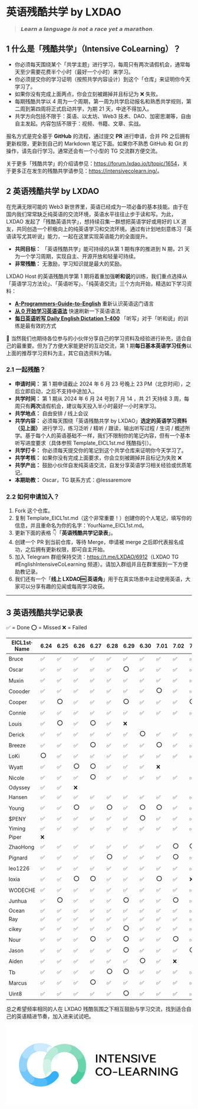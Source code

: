 # 英语残酷共学 by LXDAO

> 𝙇𝙚𝙖𝙧𝙣 𝙖 𝙡𝙖𝙣𝙜𝙪𝙖𝙜𝙚 𝙞𝙨 𝙣𝙤𝙩 𝙖 𝙧𝙖𝙘𝙚 𝙮𝙚𝙩 𝙖 𝙢𝙖𝙧𝙖𝙩𝙝𝙤𝙣.

## 1 什么是「残酷共学」（Intensive CoLearning）？

- 你必须每天围绕某个「共学主题」进行学习，每周只有两次请假机会，通常每天至少需要花费半个小时（最好一个小时）来学习。
- 你必须提交你的学习证明（按照共学内容设计）到这个「仓库」来证明你今天学习了。
- 如果你没有完成上面两点，你会立刻被踢掉并且标记为 ❌ 失败。
- 每期残酷共学以 4 周为一个周期，第一周为共学启动报名和熟悉共学规则，第二周到第四周将正式启动共学，为期 21 天，中途不得加入。
- 共学方向包括不限于：英语、以太坊、Web3 技术、DAO、加密思潮等，自由自主发起。内容包括不限于：视频、书籍、文章、实战。

报名方式是完全基于 **GitHub** 的流程，通过提交 **PR** 进行申请，合并 PR 之后拥有更新权限，更新到自己的 Markdown 笔记下面。如果你不熟悉 GitHub 和 Git 的操作，请先自行学习。通常还会有一个小型的 TG 交流群方便交流。

关于更多「残酷共学」的介绍请参见：<https://forum.lxdao.io/t/topic/1654>，关于更多正在发生的残酷共学请参见：<https://intensivecolearn.ing/>。

## 2 英语残酷共学 by LXDAO

在充满无限可能的 Web3 新世界里，英语已经成为一项必备的基本技能。由于在国内我们常常缺乏纯英语的交流环境，英语水平往往止步于读和写。为此，LXDAO 发起了「残酷英语共学」，想持续召集一群想把英语学好或用好的 LX 道友，共同创造一个积极向上的纯英语学习和交流环境。通过有计划地刻意练习「英语读写尤其听说」能力，一起在这里实现英语能力的全面提升。

- **共同目标：** 「英语残酷共学」能可持续的从第 1 期有序的推进到 N 期，21 天为一个学习周期，实现自主、开源开放和轻量可持续。
- **非常残酷：** 无激励，学习知识就是最大的奖励。

LXDAO Host 的英语残酷共学第 1 期将着重加强**听和说**的训练，我们重点选择从「英语学习方法论」、「英语听写」、「纯英语交流」三个方向开始，精选如下学习资料：

- [**A-Programmers-Guide-to-English**](https://a-programmers-guide-to-english.harryyu.me/) 重新认识英语这门语言
- [**从 0 开始学习英语语法**](https://hzpt-inet-club.github.io/english-note/) 快速刷新一下英语语法
- [**每日英语听写 Daily English Dictation 1-400**](https://www.bilibili.com/video/BV1U7411a7xG?p=3&vd_source=bc0666711d2280c24d54945ab9c11146) 「听写」对于「听和说」的训练是最有效的方式

👏 当然我们也期待各位参与的小伙伴分享自己的学习资料及经验进行补充，适合自己的最重要。但为了方便大家能更好的互动交流，第 1 期**每日基本英语学习任务**以上面的推荐学习资料为主，其它自选资料为辅。

### 2.1 一起残酷？

- **申请时间：** 第 1 期申请截止 2024 年 6 月 23 号晚上 23 PM（北京时间），之后立即启动，之后不支持中途加入。
- **共学时间：** 第 1 期从 2024 年 6 月 24 号到 7 月 14 ，共 21 天持续 3 周，每周只有**两次**请假机会，建议每天投入半小时最好一小时来学习。
- **共学地点：** 自由安排 / 线上会议
- **共学内容：** 必须每天围绕「英语残酷共学 by LXDAO」**选定的英语学习资料（见上面）** 进行学习，练习泛听 / 精听 / 跟读，输出听写过程 / 生词 / 概述所学。基于每个人的英语基础不一样，我们不限制你的笔记内容，但有一个基本听写进度要求（具体参照 Template_EICL1st.md 残酷指引）。
- **共学打卡：** 你必须每天提交你的笔记到这个共学仓库来证明你今天学习了。
- **共学考核：** 如果你没有完成上面要求，你会立刻被踢掉并且标记为失败 ❌
- **共学产出：** 鼓励小伙伴自发纯英语交流，自发分享英语学习相关经验或优质笔记。
- **本期助教：** Oscar，TG 联系方式：@lessaremore

### 2.2 如何申请加入？

1. Fork 这个仓库。
2. 复制 Template_EICL1st.md（这个非常重要！）创建你的个人笔记，填写你的信息，并且重命名为你的名字：YourName_EICL1st.md。
3. 更新下面的表格 👇「**英语残酷共学记录表**」。
4. 创建一个 PR 到当前仓库，等待 Merge，申请被 merge 之后即代表报名成功，之后拥有更新权限，即可自主开始。
5. 加入 Telegram 群组保持交流：<https://t.me/LXDAO/6912>（LXDAO TG #EnglishIntensiveCoLearning 频道）。请加入群组并且在群里报到一下方便助教记录。
6. 我们还有一个「**线上 LXDAO🆒 英语角**」用于在真实场景中主动使用英语，大家可以分享有趣的见闻或每周学习收获。

---

## 3 英语残酷共学记录表

✅ = Done ⭕️ = Missed ❌ = Failed

<!-- START_COMMIT_TABLE -->

| EICL1st· Name | 6.24 | 6.25 | 6.26 | 6.27 | 6.28 | 6.29 | 6.30 | 7.01 | 7.02 | 7.03 | 7.04 | 7.05 | 7.06 | 7.07 | 7.08 | 7.09 | 7.10 | 7.11 | 7.12 | 7.13 | 7.14 |
| ------------- | ---- | ---- | ---- | ---- | ---- | ---- | ---- | ---- | ---- | ---- | ---- | ---- | ---- | ---- | ---- | ---- | ---- | ---- | ---- | ---- | ---- |
| Bruce         | ✅   | ✅   | ✅   | ✅   | ✅   | ✅   | ✅   | ✅   | ✅   | ✅   | ✅   | ✅   | ✅   | ✅   | ✅   | ⭕️  | ✅   | ✅   | ✅   | ✅   |      |
| Oscar         | ✅   | ✅   | ✅   | ✅   | ✅   | ⭕️  | ✅   | ✅   | ✅   | ✅   | ✅   | ✅   | ✅   | ✅   | ✅   | ✅   | ✅   | ✅   | ✅   | ✅   |      |
| Muxin         | ✅   | ✅   | ✅   | ✅   | ✅   | ✅   | ✅   | ✅   | ✅   | ✅   | ✅   | ⭕️  | ✅   | ✅   | ✅   | ✅   | ✅   | ✅   | ⭕️  | ✅   |      |
| Coooder       | ✅   | ✅   | ✅   | ✅   | ✅   | ✅   | ✅   | ⭕️  | ✅   | ✅   | ✅   | ✅   | ⭕️  | ✅   | ✅   | ✅   | ✅   | ✅   | ✅   |      |      |
| Cooper        | ✅   | ⭕️  | ✅   | ✅   | ✅   | ⭕️  | ✅   | ✅   | ✅   | ⭕️  | ⭕️  | ✅   | ✅   | ⭕️  | ✅   | ✅   | ✅   | ✅   |      |      |      |
| Connie        | ✅   | ✅   | ✅   | ✅   | ✅   | ✅   | ✅   | ✅   | ✅   | ✅   | ✅   | ✅   | ✅   | ✅   | ⭕️  | ✅   | ✅   | ✅   | ✅   |      |      |
| Louis         | ✅   | ⭕️  | ✅   | ⭕️  | ✅   | ❌   |      |      |      |      |      |      |      |      |      |      |      |      |      |      |      |
| Derick        | ✅   | ✅   | ✅   | ✅   | ✅   | ✅   | ⭕️  | ✅   | ✅   | ✅   | ✅   | ✅   | ✅   | ✅   | ✅   | ⭕️  | ✅   | ✅   | ✅   |  ✅    |      |
| Breeze        | ✅   | ✅   | ✅   | ⭕️  | ✅   | ✅   | ✅   | ⭕️  | ✅   | ✅   | ⭕️  | ✅   | ✅   | ✅   | ⭕️  | ✅   | ✅   | ✅   | ⭕️  | ✅   |   ✅   |
| LoKi          | ⭕️  | ✅   | ✅   | ✅   | ✅   | ✅   | ✅   | ✅   | ✅   | ✅   | ✅   | ✅   | ✅   | ✅   | ✅   | ✅   | ⭕️  | ✅   |      |      |      |
| Wyatt         | ✅   | ✅   | ⭕️  | ⭕️  | ✅   | ✅   | ✅   | ❌   |      |      |      |      |      |      |      |      |      |      |      |      |      |
| Nicole        | ✅   | ✅   | ✅   | ⭕️  | ✅   | ✅   | ✅   | ✅   | ✅   | ✅   | ✅   | ⭕️  | ❌   |      |      |      |      |      |      |      |      |
| Odyssey       | ✅   | ✅   | ❌   |      |      |      |      |      |      |      |      |      |      |      |      |      |      |      |      |      |      |
| Hansen        | ✅   | ✅   | ✅   | ✅   | ✅   | ✅   | ✅   | ✅   | ✅   | ✅   | ✅   | ✅  | ⭕️  | ✅   | ✅   | ✅   | ✅   | ✅   | ✅  | ✅  |    |
| Young         | ✅   | ✅   | ⭕️  | ✅   | ⭕️  | ✅   | ⭕️  | ⭕️  | ✅   | ✅   | ✅   | ✅   | ❌   |      |      |      |      |      |      |      |      |
| $PENY         | ✅   | ✅   | ✅   | ✅   | ✅   | ✅   | ⭕️  | ✅   | ✅   | ✅   | ✅   | ✅   | ✅   | ✅   | ⭕️  | ✅   | ✅   | ✅   | ✅   | ✅   |      |
| Yiming        | ✅   | ✅   | ✅   | ✅   | ✅   | ✅   | ✅   | ✅   | ✅   | ✅   | ✅   | ✅   | ✅   | ✅   | ✅   | ✅   | ✅   | ✅   | ✅   | ✅   | ✅   |
| Piper         | ❌   |      |      |      |      |      |      |      |      |      |      |      |      |      |      |      |      |      |      |      |      |
| ZhaoHong      | ✅   | ✅   | ✅   | ✅   | ✅   | ✅   | ✅   | ✅   | ⭕️  | ⭕️  | ✅   | ✅   | ✅   | ✅   | ✅   | ✅   | ✅   | ⭕️  | ⭕️  | ✅   |      |
| Pignard       | ✅   | ✅   | ✅   | ✅   | ⭕️  | ✅   | ✅   | ✅   | ⭕️  | ✅   | ✅   | ❌   |      |      |      |      |      |      |      |      |      |
| leo1226       | ✅   | ✅   | ✅   | ✅   | ✅   | ✅   | ✅   | ✅   | ✅   | ✅   | ✅   | ✅   | ✅   | ✅   | ✅   | ✅   | ⭕️  | ✅   | ✅   |   ✅ |  ✅  |
| loxia         | ✅   | ✅   | ⭕️  | ⭕️  | ✅   | ✅   | ✅   | ⭕️  | ✅   | ❌   |      |      |      |      |      |      |      |      |      |      |      |
| WODECHE       | ✅   | ✅   | ✅   | ✅   | ✅   | ✅   | ✅   | ✅   | ✅   | ✅   | ✅   | ✅   | ⭕️  | ✅   | ✅   | ✅   | ✅   | ✅   |      |      |      |
| Junhua        | ✅   | ⭕️  | ✅   | ✅   | ✅   | ⭕️  | ✅   | ✅   | ⭕️  | ✅   | ✅   | ✅   | ✅   | ✅   | ⭕️  | ✅   | ✅   | ✅   | ✅   |   ✅   |      |
| Ocean         | ✅   | ✅   | ✅   | ✅   | ✅   | ✅   | ✅   | ✅   | ✅   | ✅   | ✅   | ✅   | ✅   | ✅   | ✅   | ✅   | ✅   | ✅   | ✅   | ✅   | ✅   |
| Ray           | ✅   | ✅   | ✅   | ✅   | ✅   | ✅   | ✅   | ✅   | ✅   | ✅   | ✅   | ✅   | ✅   | ✅   | ✅   | ✅   | ✅   | ✅   | ✅   | ✅   |      |
| cikey         | ✅   | ✅   | ✅   | ✅   | ✅   | ⭕️  | ✅   | ✅   | ✅   | ✅   | ✅   | ✅   | ✅   | ⭕️  | ✅   | ✅   | ✅   | ⭕️  | ✅   | ✅   |      |
| Nour          | ✅   | ✅   | ✅   | ⭕️  | ✅   | ⭕️  | ✅   | ✅   | ⭕️  | ✅   | ⭕️  | ✅   | ✅   | ✅   | ⭕️  | ✅   | ✅   | ✅   | ✅   |  ✅    |      |
| Jason         | ✅   | ✅   | ✅   | ✅   | ✅   | ⭕️  | ✅   | ✅   | ✅   | ⭕️  | ✅   | ✅   | ⭕️  | ✅   | ✅   | ✅   | ✅   | ✅   | ✅   | ✅   |   ⭕️ |
| Aiden         | ✅   | ✅   | ✅   | ✅   | ✅   | ✅   | ⭕️  | ✅   | ❌   |      |      |      |      |      |      |      |      |      |      |      |      |
| Tb            | ✅   | ✅   | ✅   | ✅   | ⭕️  | ⭕️  | ✅   | ✅   | ✅   | ✅   | ⭕️  | ✅   | ⭕️  | ✅   | ✅   | ✅   | ⭕️  | ✅   | ⭕️  | ✅  |      |
| Marcus        | ✅   | ✅   | ✅   | ⭕️  | ✅   | ✅   | ✅   | ✅   | ✅   | ✅   | ✅   | ✅   | ✅   | ✅   | ✅   | ✅   | ✅   | ✅   | ✅   |   ✅    |      |
| Uint8         | ✅   | ✅   | ✅   | ✅   | ✅   | ⭕️  | ✅   | ✅   | ✅   | ✅   | ✅   | ✅   | ⭕️  | ✅   | ✅   | ✅   | ✅   | ✅   | ✅   |  ⭕️   | ✅    |

<!-- END_COMMIT_TABLE -->

总之希望频率相同的人在 LXDAO 残酷氛围之下相互鼓励与学习交流，找到适合自己的英语精进节奏，加入进来试试吧。

![ICL](img/ICL.png)
